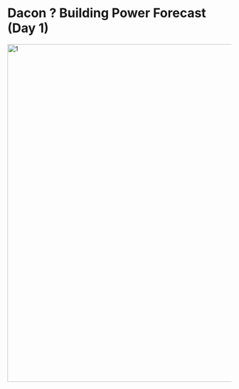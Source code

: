 # Dacon ? Building Power Forecast (Day 1) 
<img width="1162" height="760" alt="1" src="https://github.com/user-attachments/assets/580cf26c-13b1-4837-a9eb-91f1a0e76baa" />
